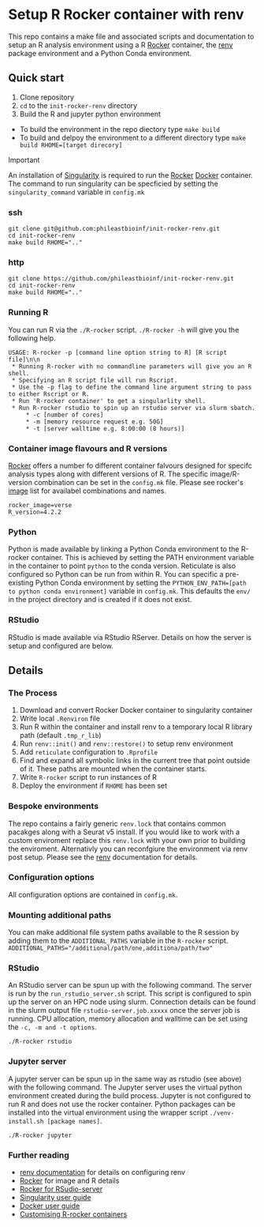 # Setup R Rocker container with renv

This repo contains a make file and associated scripts and documentation to setup an R analysis environment using a R [Rocker](https://rocker-project.org/) container, the [renv](https://rstudio.github.io/renv/articles/renv.html) package environment and a Python Conda environment.

## Quick start

1. Clone repository
2. `cd` to the `init-rocker-renv` directory
3. Build the R and jupyter python environment
  + To build the environment in the repo diectory type `make build`
  + To build and delpoy the environment to a different directory type `make build RHOME=[target direcory]`

> [!IMPORTANT]
> An installation of [Singularity](https://github.com/sylabs/singularity/releases) is required to run the [Rocker](https://rocker-project.org/) [Docker](https://www.docker.com/) container. The command to run singularity can be specficied by setting the `singularity_command` variable in `config.mk`

### ssh
```
git clone git@github.com:phileastbioinf/init-rocker-renv.git
cd init-rocker-renv
make build RHOME=".."
```
### http
```
git clone https://github.com/phileastbioinf/init-rocker-renv.git
cd init-rocker-renv
make build RHOME=".."
```

### Running R

You can run R via the `./R-rocker` script.
`./R-rocker -h` will give you the following help.

```
USAGE: R-rocker -p [command line option string to R] [R script file]\n\n
 * Running R-rocker with no commandline parameters will give you an R shell.
 * Specifying an R script file will run Rscript.
 * Use the -p flag to define the command line argument string to pass to either Rscript or R.
 * Run 'R-rocker container' to get a singularlity shell.
 * Run R-rocker rstudio to spin up an rstudio server via slurm sbatch.
     * -c [number of cores]
     * -m [memory resource request e.g. 50G]
     * -t [server walltime e.g. 8:00:00 (8 hours)]
```

### Container image flavours and R versions

[Rocker](https://rocker-project.org/) offers a number fo different container falvours designed for specifc analysis types along with different versions of R. The specific image/R-version combination can be set in the `config.mk` file. Please see rocker's [image](https://rocker-project.org/images/) list for availabel combinations and names. 
```
rocker_image=verse
R_version=4.2.2
```

### Python

Python is made available by linking a Python Conda environment to the R-rocker container. This is achieved by setting the PATH environment variable in the container to point `python` to the conda version. Reticulate is also configured so Python can be run from within R. You can specific a pre-existing Python Conda environment by setting the `PYTHON_ENV_PATH=[path to python conda environment]` variable in `config.mk`. This defaults the `env/` in the project directory and is created if it does not exist.

### RStudio

RStudio is made available via RStudio RServer. Details on how the server is setup and configured are below.

## Details

### The Process

1. Download and convert Rocker Docker container to singularity container
2. Write local `.Renviron` file
3. Run R within the container and install renv to a temporary local R library path (default `.tmp_r_lib`)
4. Run `renv::init()` and `renv::restore()` to setup renv environment
5. Add `reticulate` configuration to `.Rprofile`
6. Find and expand all symbolic links in the current tree that point outside of it. These paths are mounted when the container starts.
7. Write `R-rocker` script to run instances of R
8. Deploy the environment if `RHOME` has been set

### Bespoke environments

The repo contains a fairly generic `renv.lock`  that contains common pacakges along with a Seurat v5 install. If you would like to work with a custom enviroment replace this `renv.lock` with your own prior to building the enviroment. Alternativly you can reconfgiure the environment via renv post setup. Please see the [renv](https://rstudio.github.io/renv/articles/renv.html) documentation for details.

### Configuration options

All configuration options are contained in `config.mk`.

### Mounting additional paths

You can make additional file system paths available to the R session by adding them to the `ADDITIONAL_PATHS` variable in the `R-rocker` script.
`ADDITIONAL_PATHS="/additional/path/one,additiona/path/two"`

### RStudio

An RStudio server can be spun up with the following command. The server is run by the `run_rstudio_server.sh` script. This script is configured to spin up the server on an HPC node using slurm. Connection details can be found in the slurm output file `rstudio-server.job.xxxxx` once the server job is running. CPU allocation, memory allocation and walltime can be set using the `-c, -m and -t options`.  

```
./R-rocker rstudio
```

### Jupyter server

A jupyter server can be spun up in the same way as rstudio (see above) with the following command. The Jupyter server uses the virtual python environment created during the build process. Jupyter is not configured to run R and does not use the rocker container. Python packages can be installed into the virtual environment using the wrapper script `./venv-install.sh [package names]`. 

```
./R-rocker jupyter
```

### Further reading

* [renv documentation](https://rstudio.github.io/renv/articles/renv.html) for details on configuring renv
* [Rocker](https://rocker-project.org/) for image and R details
* [Rocker for RSudio-server](https://rocker-project.org/use/singularity.html#slurm-job-script)
* [Singularity user guide](https://docs.sylabs.io/guides/3.5/user-guide/)
* [Docker user guide](https://www.docker.com/)
* [Customising R-rocker containers](https://cloud.sylabs.io/dashboard)



